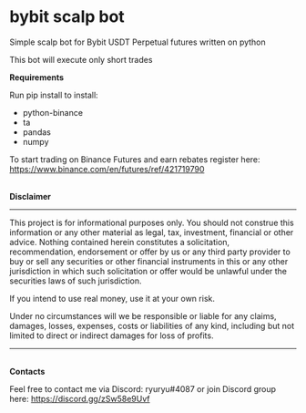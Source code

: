 # bybit scalp bot
Simple scalp bot for Bybit USDT Perpetual futures written on python

This bot will execute only short trades

<strong>Requirements</strong>

Run pip install to install:
- python-binance
- ta
- pandas
- numpy


To start trading on Binance Futures and earn rebates register here: https://www.binance.com/en/futures/ref/421719790

<br>
<strong>Disclaimer</strong>
<hr>
This project is for informational purposes only. You should not construe this information or any other material as legal, tax, investment, financial or other advice. Nothing contained herein constitutes a solicitation, recommendation, endorsement or offer by us or any third party provider to buy or sell any securities or other financial instruments in this or any other jurisdiction in which such solicitation or offer would be unlawful under the securities laws of such jurisdiction.

If you intend to use real money, use it at your own risk.

Under no circumstances will we be responsible or liable for any claims, damages, losses, expenses, costs or liabilities of any kind, including but not limited to direct or indirect damages for loss of profits.
<hr>

<br>
<strong>Contacts</strong>

Feel free to contact me via Discord: ryuryu#4087
or join Discord group here: https://discord.gg/zSw58e9Uvf

